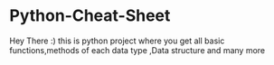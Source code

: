 # Python-Cheat-Sheet
Hey There :)
this is python project where you get all basic functions,methods of each data type ,Data structure and many more
